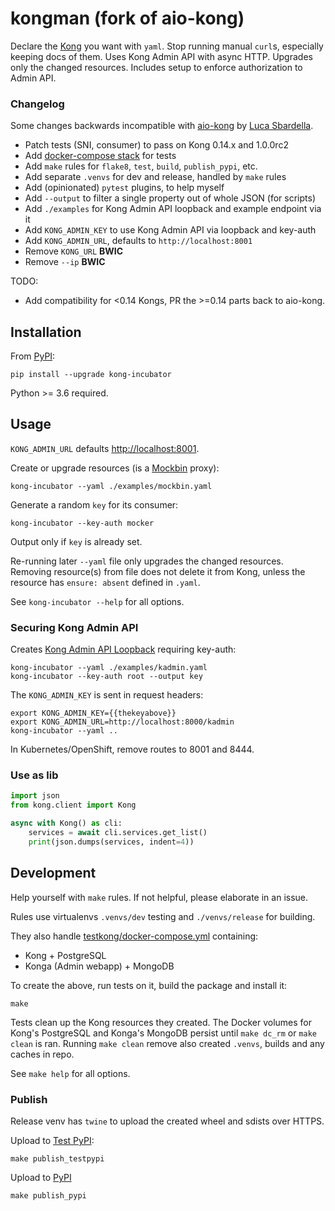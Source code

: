 # kongman (fork of aio-kong)

Declare the [Kong](https://konghq.com/solutions/gateway/) you want with `yaml`.
Stop running manual `curl`s, especially keeping docs of them.
Uses Kong Admin API with async HTTP. Upgrades only the changed resources.
Includes setup to enforce authorization to Admin API.

### Changelog

Some changes backwards incompatible with [aio-kong](https://github.com/lendingblock/aio-kong) by [Luca Sbardella](https://github.com/lsbardel).

  - Patch tests (SNI, consumer) to pass on Kong 0.14.x and 1.0.0rc2
  - Add [docker-compose stack](https://github.com/asyrjasalo/kongpose) for tests
  - Add `make` rules for `flake8`, `test`, `build`, `publish_pypi`, etc.
  - Add separate `.venvs` for dev and release, handled by `make` rules
  - Add (opinionated) `pytest` plugins, to help myself
  - Add `--output` to filter a single property out of whole JSON (for scripts)
  - Add `./examples` for Kong Admin API loopback and example endpoint via it
  - Add `KONG_ADMIN_KEY` to use Kong Admin API via loopback and key-auth
  - Add `KONG_ADMIN_URL`, defaults to `http://localhost:8001`
  - Remove `KONG_URL` **BWIC**
  - Remove `--ip` **BWIC**

TODO:
  - Add compatibility for <0.14 Kongs, PR the >=0.14 parts back to aio-kong.


## Installation

From [PyPI](https://pypi.org/project/kong-incubator):

    pip install --upgrade kong-incubator

Python >= 3.6 required.

## Usage

`KONG_ADMIN_URL` defaults [http://localhost:8001](http://localhost:8001).

Create or upgrade resources (is a [Mockbin](http://mockbin.org) proxy):

    kong-incubator --yaml ./examples/mockbin.yaml

Generate a random `key` for its consumer:

    kong-incubator --key-auth mocker

Output only if `key` is already set.

Re-running later `--yaml` file only upgrades the changed resources.
Removing resource(s) from file does not delete it from Kong,
unless the resource has `ensure: absent` defined in `.yaml`.

See `kong-incubator --help` for all options.

### Securing Kong Admin API

Creates [Kong Admin API Loopback](https://docs.konghq.com/0.14.x/secure-admin-api/#kong-api-loopback) requiring key-auth:

    kong-incubator --yaml ./examples/kadmin.yaml
    kong-incubator --key-auth root --output key

The `KONG_ADMIN_KEY` is sent in request headers:

    export KONG_ADMIN_KEY={{thekeyabove}}
    export KONG_ADMIN_URL=http://localhost:8000/kadmin
    kong-incubator --yaml ..

In Kubernetes/OpenShift, remove routes to 8001 and 8444.

### Use as lib

```python
import json
from kong.client import Kong

async with Kong() as cli:
    services = await cli.services.get_list()
    print(json.dumps(services, indent=4))
```

## Development

Help yourself with `make` rules. If not helpful, please elaborate in an issue.

Rules use virtualenvs `.venvs/dev` testing and `./venvs/release` for building.

They also handle [testkong/docker-compose.yml](https://github.com/asyrjasalo/kongpose/blob/master/docker-compose.yml) containing:
- Kong + PostgreSQL
- Konga (Admin webapp) + MongoDB

To create the above, run tests on it, build the package and install it:

    make

Tests clean up the Kong resources they created. The Docker volumes for Kong's
PostgreSQL and Konga's MongoDB persist until `make dc_rm` or `make clean` is ran.
Running `make clean` remove also created `.venvs`, builds and any caches in repo.

See `make help` for all options.

### Publish

Release venv has `twine` to upload the created wheel and sdists over HTTPS.

Upload to [Test PyPI](https://test.pypi.org/project/kong-incubator):

    make publish_testpypi

Upload to [PyPI](https://pypi.org/project/kong-incubator)

    make publish_pypi
